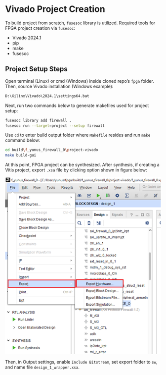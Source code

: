 # Vivado Project Creation

To build project from scratch, `fusesoc` library is utilized. Required tools for FPGA project creation via `fusesoc`:

- Vivado 2024.1  
- pip  
- make  
- fusesoc  

## Project Setup Steps

Open terminal (Linux) or cmd (Windows) inside cloned repo’s `fpga` folder. Then, source Vivado installation (Windows example):

```bash
D:\Xilinx\Vivado\2024.1\settings64.bat
```

Next, run two commands below to generate makefiles used for project setup:

```bash
fusesoc library add firewall .
fusesoc run --target=project --setup firewall
```

Use `cd` to enter build output folder where `Makefile` resides and run `make` command below:

```bash
cd build\f_yunus_firewall_0\project-vivado
make build-gui
```

At this point, FPGA project can be synthesized. After synthesis, if creating a Vitis project, export `.xsa` file by clicking option shown in figure below:

![1](./assets/1.png)

Then, in Output settings, enable `Include Bitstream`, set export folder to `sw`, and name file `design_1_wrapper.xsa`.

